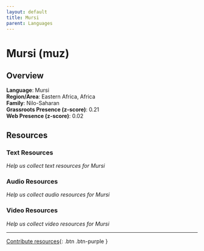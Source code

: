 ```yaml
---
layout: default
title: Mursi
parent: Languages
---
```


# Mursi (muz)

## Overview

**Language**: Mursi  
**Region/Area**: Eastern Africa, Africa  
**Family**: Nilo-Saharan  
**Grassroots Presence (z-score)**: 0.21  
**Web Presence (z-score)**: 0.02  

## Resources

### Text Resources
*Help us collect text resources for Mursi*

### Audio Resources
*Help us collect audio resources for Mursi*

### Video Resources
*Help us collect video resources for Mursi*

---

[Contribute resources](https://forms.office.com/e/1SfLJx3u1r){: .btn .btn-purple }
